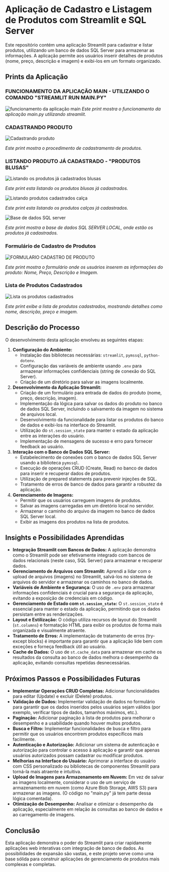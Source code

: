 # Aplicação de Cadastro e Listagem de Produtos com Streamlit e SQL Server

Este repositório contém uma aplicação Streamlit para cadastrar e listar produtos, utilizando um banco de dados SQL Server para armazenar as informações. A aplicação permite aos usuários inserir detalhes de produtos (nome, preço, descrição e imagem) e exibi-los em um formato organizado.

## Prints da Aplicação

### FUNCIONAMENTO DA APLICAÇÃO MAIN - UTILIZANDO O COMANDO "STREAMLIT RUN MAIN.PY"  ###

![funcionamento da aplicação main](https://github.com/user-attachments/assets/19020762-cf31-46ea-b237-2014d5536d05)
*Este print mostra o funcionamento da aplicação main.py utilizando streamlit.*

### CADASTRANDO PRODUTO ###

![Cadastrando produto](https://github.com/user-attachments/assets/dbd44f4c-2cd3-4a67-afc1-6df2a356e183)

*Este print mostra o procedimento de cadastramento de produtos.*

### LISTANDO PRODUTO JÁ CADASTRADO - "PRODUTOS BLUSAS" ###

![Listando os produtos já cadastrados blusas](https://github.com/user-attachments/assets/6d9a296b-be49-45f1-8605-a5b22187daef)

*Este print esta listando os produtos blusas já cadastrados.*

![Listando produtos cadastrados calça](https://github.com/user-attachments/assets/315c8e0e-20f8-40a0-989b-fb1dd9d766ac)

*Este print esta listando os produtos calças já cadastrados.*

![Base de dados SQL server](https://github.com/user-attachments/assets/d61e7dfb-d7cf-4e5d-bf80-76b6174d9b97)

*Este print mostra a base de dados SQL SERVER LOCAL, onde estão os produtos já cadastrados.*

### Formulário de Cadastro de Produtos ###

![FORMULARIO CADASTRO DE PRODUTO](https://github.com/user-attachments/assets/69369384-c540-4134-b1dc-5aacdd2c39a8)

*Este print mostra o formulário onde os usuários inserem as informações do produto: Nome, Preço, Descrição e Imagem.*

### Lista de Produtos Cadastrados ###

![Lista os produtos cadastrados](https://github.com/user-attachments/assets/6e2a3cc2-7ef5-4465-92c3-539c7618f360)

*Este print exibe a lista de produtos cadastrados, mostrando detalhes como nome, descrição, preço e imagem.*

## Descrição do Processo

O desenvolvimento desta aplicação envolveu as seguintes etapas:

1.  **Configuração do Ambiente:**
    * Instalação das bibliotecas necessárias: `streamlit`, `pymssql`, `python-dotenv`.
    * Configuração das variáveis de ambiente usando `.env` para armazenar informações confidenciais (string de conexão do SQL Server).
    * Criação de um diretório para salvar as imagens localmente.
2.  **Desenvolvimento da Aplicação Streamlit:**
    * Criação de um formulário para entrada de dados do produto (nome, preço, descrição, imagem).
    * Implementação da lógica para salvar os dados do produto no banco de dados SQL Server, incluindo o salvamento da imagem no sistema de arquivos local.
    * Desenvolvimento da funcionalidade para listar os produtos do banco de dados e exibi-los na interface do Streamlit.
    * Utilização do `st.session_state` para manter o estado da aplicação entre as interações do usuário.
    * Implementação de mensagens de sucesso e erro para fornecer feedback ao usuário.
3.  **Interação com o Banco de Dados SQL Server:**
    * Estabelecimento de conexões com o banco de dados SQL Server usando a biblioteca `pymssql`.
    * Execução de operações CRUD (Create, Read) no banco de dados para inserir e recuperar dados de produtos.
    * Utilização de prepared statements para prevenir injeções de SQL.
    * Tratamento de erros de banco de dados para garantir a robustez da aplicação.
4.  **Gerenciamento de Imagens:**
    * Permitir que os usuários carreguem imagens de produtos.
    * Salvar as imagens carregadas em um diretório local no servidor.
    * Armazenar o caminho do arquivo da imagem no banco de dados SQL Server local.
    * Exibir as imagens dos produtos na lista de produtos.

## Insights e Possibilidades Aprendidas

* **Integração Streamlit com Bancos de Dados:** A aplicação demonstra como o Streamlit pode ser efetivamente integrado com bancos de dados relacionais (neste caso, SQL Server) para armazenar e recuperar dados.
* **Gerenciamento de Arquivos com Streamlit:** Aprendi a lidar com o upload de arquivos (imagens) no Streamlit, salvá-los no sistema de arquivos do servidor e armazenar os caminhos no banco de dados.
* **Variáveis de Ambiente e Segurança:** O uso de `.env` para armazenar informações confidenciais é crucial para a segurança da aplicação, evitando a exposição de credenciais em código.
* **Gerenciamento de Estado com `st.session_state`:** O `st.session_state` é essencial para manter o estado da aplicação, permitindo que os dados persistam entre as renderizações.
* **Layout e Estilização:** O código utiliza recursos de layout do Streamlit (`st.columns`) e formatação HTML para exibir os produtos de forma mais organizada e visualmente atraente.
* **Tratamento de Erros:** A implementação de tratamento de erros (try-except blocks) é importante para garantir que a aplicação lide bem com exceções e forneça feedback útil ao usuário.
* **Cache de Dados:** O uso de `st.cache_data` para armazenar em cache os resultados da consulta ao banco de dados melhora o desempenho da aplicação, evitando consultas repetidas desnecessárias.

## Próximos Passos e Possibilidades Futuras

* **Implementar Operações CRUD Completas:** Adicionar funcionalidades para editar (Update) e excluir (Delete) produtos.
* **Validação de Dados:** Implementar validação de dados no formulário para garantir que os dados inseridos pelos usuários sejam válidos (por exemplo, verificar tipos de dados, tamanhos máximos, etc.).
* **Paginação:** Adicionar paginação à lista de produtos para melhorar o desempenho e a usabilidade quando houver muitos produtos.
* **Busca e Filtro:** Implementar funcionalidades de busca e filtro para permitir que os usuários encontrem produtos específicos mais facilmente.
* **Autenticação e Autorização:** Adicionar um sistema de autenticação e autorização para controlar o acesso à aplicação e garantir que apenas usuários autorizados possam cadastrar ou modificar produtos.
* **Melhorias na Interface do Usuário:** Aprimorar a interface do usuário com CSS personalizado ou bibliotecas de componentes Streamlit para torná-la mais atraente e intuitiva.
* **Upload de Imagens para Armazenamento em Nuvem:** Em vez de salvar as imagens localmente, considerar o uso de um serviço de armazenamento em nuvem (como Azure Blob Storage, AWS S3) para armazenar as imagens. (O código no "main.py" já tem parte dessa lógica comentada).
* **Otimização de Desempenho:** Analisar e otimizar o desempenho da aplicação, especialmente em relação às consultas ao banco de dados e ao carregamento de imagens.

## Conclusão

Esta aplicação demonstra o poder do Streamlit para criar rapidamente aplicações web interativas com integração de banco de dados. As possibilidades de expansão são vastas, e este projeto serve como uma base sólida para construir aplicações de gerenciamento de produtos mais complexas e completas.

